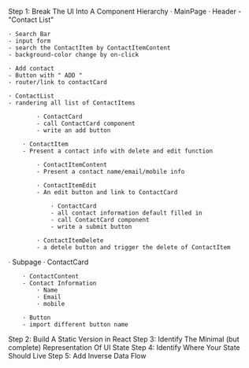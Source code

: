Step 1: Break The UI Into A Component Hierarchy 
· MainPage
    · Header
    - "Contact List"

    · Search Bar
    - input form
    - search the ContactItem by ContactItemContent
    - background-color change by on-click

    · Add contact
    - Button with " ADD "
    - router/link to contactCard      
    
    · ContactList
    - randering all list of ContactItems

            · ContactCard
            - call ContactCard component
            - write an add button

        · ContactItem
        - Present a contact info with delete and edit function

            · ContactItemContent
            - Present a contact name/email/mobile info

            · ContactItemEdit
            - An edit button and link to ContactCard

                · ContactCard
                - all contact information default filled in
                - call ContactCard component
                - write a submit button
                
            · ContactItemDelete
            - a detele button and trigger the delete of ContactItem

· Subpage 
    · ContactCard

        · ContactContent
        - Contact Information
            · Name
            · Email
            · mobile
            
        · Button
        - import different button name


 
Step 2: Build A Static Version in React
Step 3: Identify The Minimal (but complete) Representation Of UI State
Step 4: Identify Where Your State Should Live
Step 5: Add Inverse Data Flow